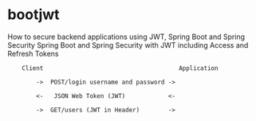 # bootjwt

How to secure backend applications using JWT, Spring Boot and Spring Security
Spring Boot and Spring Security with JWT including Access and Refresh Tokens




		Client										Application
		
			->  POST/login username and password ->
			
			<-   JSON Web Token	(JWT)			 <-
			
			->  GET/users (JWT in Header)		 ->
